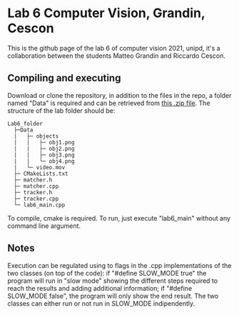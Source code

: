 # Lab 6 Computer Vision, Grandin, Cescon
This is the github page of the lab 6 of computer vision 2021, unipd, it's a collaboration between the students Matteo Grandin and Riccardo Cescon.

## Compiling and executing
Download or clone the repository, in addition to the files in the repo, a folder named "Data" is required and can be retrieved from [this .zip file](https://drive.google.com/file/d/1NvbI_85bMulQOzZ2JD3u8dxKdOCfHrlB/view). 
The structure of the lab folder should be:
```
Lab6_folder
  ├─Data
  |   ├─ objects
  |   |   ├─ obj1.png
  |   |   ├─ obj2.png
  |   |   ├─ obj3.png
  |   |   └─ obj4.png
  |   └─ video.mov    
  ├─ CMakeLists.txt
  ├─ matcher.h
  ├─ matcher.cpp
  ├─ tracker.h
  ├─ tracker.cpp
  └─ lab6_main.cpp
```
To compile, cmake is required.
To run, just execute "lab6_main" without any command line argument.

## Notes
Execution can be regulated using to flags in the .cpp implementations of the two classes (on top of the code): if "#define SLOW_MODE true" the program will run in "slow mode" showing the different steps required to reach the results and adding additional information; if "#define SLOW_MODE false", the program will only show the end result. The two classes can either run or not run in SLOW_MODE indipendently.

